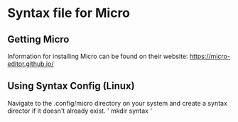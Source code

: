 # Syntax file for Micro

## Getting Micro
Information for installing Micro can be found on their website: https://micro-editor.github.io/

## Using Syntax Config (Linux)
Navigate to the .config/micro directory on your system and create a syntax director if it doesn't already exist.
'
mkdir syntax
'
